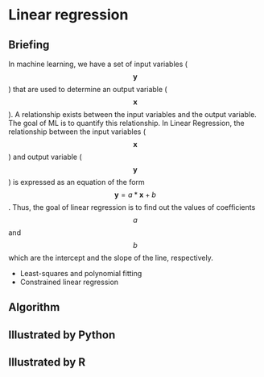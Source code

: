 # Linear regression

## Briefing

In machine learning, we have a set of input variables \($$\mathbf{y}$$\) that are used to determine an output variable \($$\mathbf{x}$$\). A relationship exists between the input variables and the output variable. The goal of ML is to quantify this relationship. In Linear Regression, the relationship between the input variables \($$\mathbf{x}$$\) and output variable \($$\mathbf{y}$$\) is expressed as an equation of the form $$\mathbf{y} = a*\mathbf{x} + b$$. Thus, the goal of linear regression is to find out the values of coefficients $$a$$ and $$b$$ which are the intercept and the slope of the line, respectively.

* Least-squares and polynomial fitting
* Constrained linear regression

## Algorithm

## Illustrated by Python

## Illustrated by R 

